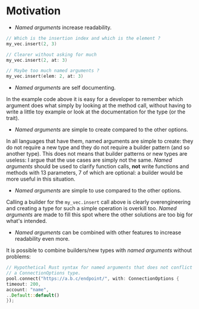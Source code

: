 # Motivation

- *Named arguments* increase readability.

```swift
// Which is the insertion index and which is the element ?
my_vec.insert(2, 3)

// Clearer without asking for much
my_vec.insert(2, at: 3)

// Maybe too much named arguments ?
my_vec.insert(elem: 2, at: 3)
```

- *Named arguments* are self documenting.

In the example code above it is easy for a developer to remember which argument does what simply
by looking at the method call, without having to write a little toy example or look at the
documentation for the type (or the trait).

- *Named arguments* are simple to create compared to the other options.

In all languages that have them, named arguments are simple to create: they do not require a new
type and they do not require a builder pattern (and so another type). This does not means that
builder patterns or new types are useless: I argue that the use cases are simply not the same.
*Named arguments* should be used to clarify function calls, **not** write functions and methods
with 13 parameters, 7 of which are optional: a builder would be more useful in this situation.

- *Named arguments* are simple to use compared to the other options.

Calling a builder for the `my_vec.insert` call above is clearly overengineering and creating a type
for such a simple operation is overkill too. *Named arguments* are made to fill this spot where the
other solutions are too big for what's intended.

- *Named arguments* can be combined with other features to increase readability even more.

It is possible to combine builders/new types with *named arguments* without problems:

```rust
// Hypothetical Rust syntax for named arguments that does not conflict with
// a ConnectionOptions type.
pool.connect("https://a.b.c/endpoint/", with: ConnectionOptions {
timeout: 200,
account: "name",
..Default::default()
});
```


